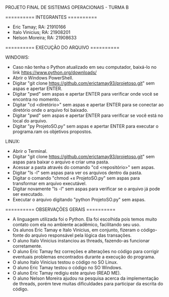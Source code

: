 PROJETO FINAL DE SISTEMAS OPERACIONAIS - TURMA B

========== INTEGRANTES ==========

- Eric Tamay; RA: 21910166
- Italo Vinicius; RA: 21908201
- Nelson Moreira; RA: 21908633

========== EXECUÇÃO DO ARQUIVO ==========

WINDOWS:
- Caso não tenha o Python atualizado em seu computador, baixá-lo no link https://www.python.org/downloads/
- Abrir o Windows PowerShell.
- Digitar "git clone https://github.com/erictamay93/projetoso.git" sem aspas e apertar ENTER.
- Digitar "pwd" sem aspas e apertar ENTER para verificar onde você se encontra no momento.
- Digitar "cd <diretório>" sem aspas e apertar ENTER para se conectar ao diretório onde o arquivo foi baixado.
- Digitar "pwd" sem aspas e apertar ENTER para verificar se você está no local do arquivo.
- Digitar "py ProjetoSO.py" sem aspas e apertar ENTER para executar o programa.ram os objetivos propostos.

LINUX:
- Abrir o Terminal.
- Digitar "git clone https://github.com/erictamay93/projetoso.git" sem aspas para baixar o arquivo e criar uma pasta.
- Acessar a pasta através do comando "cd <repositório>" sem aspas.
- Digitar "ls -l" sem aspas para ver os arquivos dentro da pasta.
- Digitar o comando "chmod +x ProjetoSO.py" sem aspas para transformar em arquivo executável.
- Digitar novamente "ls -l" sem aspas para verificar se o arquivo já pode ser executado.
- Executar o arquivo digitando "python ProjetoSO.py" sem aspas.

========== OBSERVAÇÕES GERAIS ==========

- A linguagem utilizada foi o Python. Ela foi escolhida pois temos muito contato com ela no ambiente acadêmico, facilitando seu uso.
- Os alunos Eric Tamay e Italo Vinicius, em conjunto, fizeram o código-fonte do arquivo responsável pela lógica das transações.
- O aluno Italo Vinicius instanciou as threads, fazendo-as funcionar corretamente.
- O aluno Eric Tamay fez correções e alterações no código para corrigir eventuais problemas encontrados durante a execução do programa.
- O aluno Italo Vinicius testou o código no SO Linux.
- O aluno Eric Tamay testou o código no SO Windows.
- O aluno Eric Tamay redigiu este arquivo (READ ME).
- O aluno Nelson Moreira ajudou na pesquisa acerca da implementação de threads, porém teve muitas dificuldades para participar da escrita do código.
